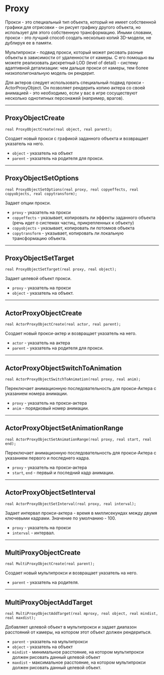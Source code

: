 # Proxy

Прокси - это специальный тип объекта, который не имеет собственной графики для отрисовки - он рисует графику другого объекта, но использует для этого собственную трансформацию. Иными словами, прокси - это лучший способ создать несколько копий 3D-модели, не дублируя ее в памяти.

Мультипрокси - подвид прокси, который может рисовать разные объекты в зависимости от удаленности от камеры. С его помощью вы можете реализовать дискретный LOD (level of detail) - систему адаптивной детализации: чем дальше прокси от камеры, тем более низкополигональную модель он рендерит.

Для актеров следует использовать специальный подвид прокси - ActorProxyObject. Он позволяет рендерить копию актера со своей анимацией - это необходимо, если у вас в игре сосуществуют несколько однотипных персонажей (например, врагов).

---

## ProxyObjectCreate

`real ProxyObjectCreate(real object, real parent);`

Создает новый прокси с графикой заданного объекта и возвращает указатель на него.

- `object` - указатель на объект
- `parent` - указатель на родителя для прокси.

---

## ProxyObjectSetOptions

`real ProxyObjectSetOptions(real proxy, real copyeffects, real copyobjects, real copytransform);`

Задает опции прокси.

- `proxy` - указатель на прокси
- `copyeffects` - указывает, копировать ли эффекты заданного объекта (речь идет о системах частиц, прикрепленных к объекту)
- `copyobjects` - указывает, копировать ли потомков объекта
- `copytransform` - указывает, копировать ли локальную трансформацию объекта.

---

## ProxyObjectSetTarget

`real ProxyObjectSetTarget(real proxy, real object);`

Задает целевой объект прокси.

- `proxy` - указатель на прокси
- `object` - указатель на объект.

---

## ActorProxyObjectCreate

`real ActorProxyObjectCreate(real actor, real parent);`

Создает новый прокси-актер и возвращает указатель на него.

- `actor` - указатель на актера
- `parent` - указатель на родителя для прокси.

---

## ActorProxyObjectSwitchToAnimation

`real ActorProxyObjectSwitchToAnimation(real proxy, real anim);`

Переключает анимационную последовательность для прокси-Актера с указанием номера анимации.

- `proxy` - указатель на прокси-актера
- `anim` - порядковый номер анимации.

---

## ActorProxyObjectSetAnimationRange

`real ActorProxyObjectSetAnimationRange(real proxy, real start, real end);`

Переключает анимационную последовательность для прокси-Актера с указанием первого и последнего кадра.

- `proxy` - указатель на прокси-актера
- `start`, `end` - первый и последний кадр анимации.

---

## ActorProxyObjectSetInterval

`real ActorProxyObjectSetInterval(real proxy, real interval);`

Задает интервал прокси-актера - время в миллисекундах между двумя ключевыми кадрами. Значение по умолчанию - 100.

- `proxy` - указатель на прокси
- `interval` - интервал.

---

## MultiProxyObjectCreate

`real MultiProxyObjectCreate(real parent);`

Создает новый мультипрокси и возвращает указатель на него.

- `parent` - указатель на родителя.

---

## MultiProxyObjectAddTarget

`real MultiProxyObjectAddTarget(real mproxy, real object, real mindist, real maxdist);`

Добавляет целевой объект в мультипрокси и задает диапазон расстояний от камеры, на котором этот объект должен рендериться.

- `parent` - указатель на мультипрокси
- `object` - указатель на объект
- `mindist` - минимальное расстояние, на котором мультипрокси должен рисовать данный целевой объект
- `maxdist` - максимальное расстояние, на котором мультипрокси должен рисовать данный целевой объект.
